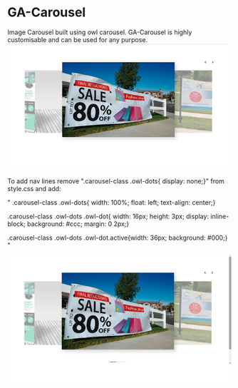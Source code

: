 # GA-Carousel

Image Carousel built using owl carousel. GA-Carousel is highly customisable and can be used for any purpose.
![GA-Carousel screenshot](https://github.com/Abi-07/GA-Carousel/blob/master/screenshots/carousel.png)

To add nav lines remove ".carousel-class .owl-dots{ display: none;}" from style.css and add:

" .carousel-class .owl-dots{ width: 100%; float: left; text-align: center;}

.carousel-class .owl-dots .owl-dot{ width: 16px; height: 3px; display: inline-block; background: #ccc; margin: 0 2px;}

.carousel-class .owl-dots .owl-dot.active{width: 36px; background: #000;} "

![GA-Carousel screenshot](https://github.com/AbiGA/GA-Carousel/blob/master/screenshots/carousel2.png)
